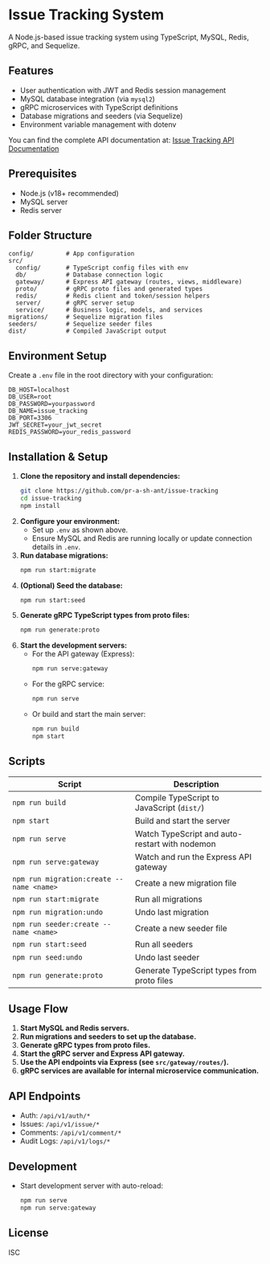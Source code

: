 # Issue Tracking System

A Node.js-based issue tracking system using TypeScript, MySQL, Redis, gRPC, and Sequelize.

## Features

- User authentication with JWT and Redis session management
- MySQL database integration (via `mysql2`)
- gRPC microservices with TypeScript definitions
- Database migrations and seeders (via Sequelize)
- Environment variable management with dotenv

You can find the complete API documentation at:
[Issue Tracking API Documentation](https://documenter.getpostman.com/view/30979139/2sB34hGffD)

## Prerequisites

- Node.js (v18+ recommended)
- MySQL server
- Redis server

## Folder Structure

```
config/         # App configuration
src/
  config/       # TypeScript config files with env
  db/           # Database connection logic
  gateway/      # Express API gateway (routes, views, middleware)
  proto/        # gRPC proto files and generated types
  redis/        # Redis client and token/session helpers
  server/       # gRPC server setup
  service/      # Business logic, models, and services
migrations/     # Sequelize migration files
seeders/        # Sequelize seeder files
dist/           # Compiled JavaScript output
```

## Environment Setup

Create a `.env` file in the root directory with your configuration:

```env
DB_HOST=localhost
DB_USER=root
DB_PASSWORD=yourpassword
DB_NAME=issue_tracking
DB_PORT=3306
JWT_SECRET=your_jwt_secret
REDIS_PASSWORD=your_redis_password
```

## Installation & Setup

1. **Clone the repository and install dependencies:**
   ```sh
   git clone https://github.com/pr-a-sh-ant/issue-tracking
   cd issue-tracking
   npm install
   ```
2. **Configure your environment:**
   - Set up `.env` as shown above.
   - Ensure MySQL and Redis are running locally or update connection details in `.env`.
3. **Run database migrations:**
   ```sh
   npm run start:migrate
   ```
4. **(Optional) Seed the database:**
   ```sh
   npm run start:seed
   ```
5. **Generate gRPC TypeScript types from proto files:**
   ```sh
   npm run generate:proto
   ```
6. **Start the development servers:**
   - For the API gateway (Express):
     ```sh
     npm run serve:gateway
     ```
   - For the gRPC service:
     ```sh
     npm run serve
     ```
   - Or build and start the main server:
     ```sh
     npm run build
     npm start
     ```

## Scripts

| Script                                   | Description                                    |
| ---------------------------------------- | ---------------------------------------------- |
| `npm run build`                          | Compile TypeScript to JavaScript (`dist/`)     |
| `npm start`                              | Build and start the server                     |
| `npm run serve`                          | Watch TypeScript and auto-restart with nodemon |
| `npm run serve:gateway`                  | Watch and run the Express API gateway          |
| `npm run migration:create --name <name>` | Create a new migration file                    |
| `npm run start:migrate`                  | Run all migrations                             |
| `npm run migration:undo`                 | Undo last migration                            |
| `npm run seeder:create --name <name>`    | Create a new seeder file                       |
| `npm run start:seed`                     | Run all seeders                                |
| `npm run seed:undo`                      | Undo last seeder                               |
| `npm run generate:proto`                 | Generate TypeScript types from proto files     |

## Usage Flow

1. **Start MySQL and Redis servers.**
2. **Run migrations and seeders to set up the database.**
3. **Generate gRPC types from proto files.**
4. **Start the gRPC server and Express API gateway.**
5. **Use the API endpoints via Express (see `src/gateway/routes/`).**
6. **gRPC services are available for internal microservice communication.**

## API Endpoints

- Auth: `/api/v1/auth/*`
- Issues: `/api/v1/issue/*`
- Comments: `/api/v1/comment/*`
- Audit Logs: `/api/v1/logs/*`

## Development

- Start development server with auto-reload:
  ```sh
  npm run serve
  npm run serve:gateway
  ```

## License

ISC

